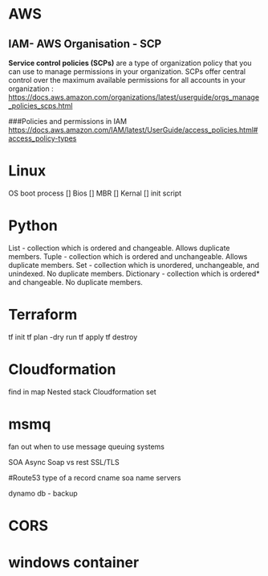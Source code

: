 # AWS
## IAM- AWS Organisation - SCP 
**Service control policies (SCPs)** are a type of organization policy that you can use to manage permissions in your organization. SCPs offer central control over the maximum available permissions for all accounts in your organization : https://docs.aws.amazon.com/organizations/latest/userguide/orgs_manage_policies_scps.html

###Policies and permissions in IAM
https://docs.aws.amazon.com/IAM/latest/UserGuide/access_policies.html#access_policy-types

# Linux
OS boot process
[] Bios
[] MBR
[] Kernal
[] init script

# Python
List -  collection which is ordered and changeable. Allows duplicate members.
Tuple - collection which is ordered and unchangeable. Allows duplicate members.
Set -  collection which is unordered, unchangeable, and unindexed. No duplicate members.
Dictionary -  collection which is ordered* and changeable. No duplicate members.

# Terraform
tf init
tf plan
-dry run
tf apply
tf destroy

# Cloudformation
find in map
Nested stack
Cloudformation set

# msmq
fan out
when to use message queuing systems

SOA
Async
Soap vs rest
SSL/TLS

#Route53
type of 
a record
cname
soa
name servers

dynamo db - backup

# CORS

# windows container






